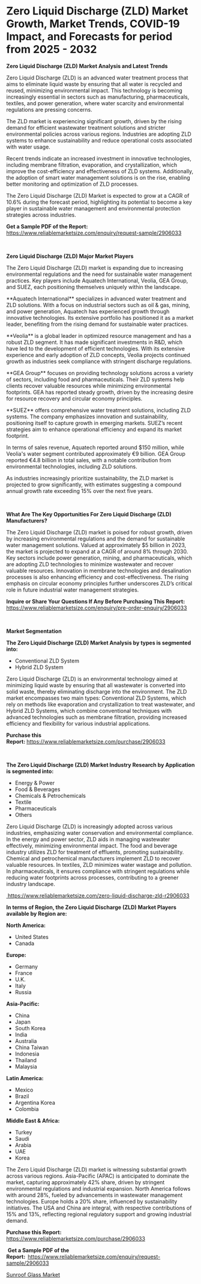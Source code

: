 <p><h1>Zero Liquid Discharge (ZLD) Market Growth, Market Trends, COVID-19 Impact, and Forecasts for period from 2025 - 2032</h1></p><p><strong>Zero Liquid Discharge (ZLD) Market Analysis and Latest Trends</strong></p>
<p><p>Zero Liquid Discharge (ZLD) is an advanced water treatment process that aims to eliminate liquid waste by ensuring that all water is recycled and reused, minimizing environmental impact. This technology is becoming increasingly essential in sectors such as manufacturing, pharmaceuticals, textiles, and power generation, where water scarcity and environmental regulations are pressing concerns. </p><p>The ZLD market is experiencing significant growth, driven by the rising demand for efficient wastewater treatment solutions and stricter environmental policies across various regions. Industries are adopting ZLD systems to enhance sustainability and reduce operational costs associated with water usage. </p><p>Recent trends indicate an increased investment in innovative technologies, including membrane filtration, evaporation, and crystallization, which improve the cost-efficiency and effectiveness of ZLD systems. Additionally, the adoption of smart water management solutions is on the rise, enabling better monitoring and optimization of ZLD processes. </p><p>The Zero Liquid Discharge (ZLD) Market is expected to grow at a CAGR of 10.6% during the forecast period, highlighting its potential to become a key player in sustainable water management and environmental protection strategies across industries.</p></p>
<p><strong>Get a Sample PDF of the Report:&nbsp;</strong> <a href="https://www.reliablemarketsize.com/enquiry/request-sample/2906033?utm_campaign=3178&utm_medium=2&utm_source=Github&utm_content=ia&utm_term=12032025&utm_id=zero-liquid-discharge-zld">https://www.reliablemarketsize.com/enquiry/request-sample/2906033</a></p>
<p>&nbsp;</p>
<p><strong>Zero Liquid Discharge (ZLD) Major Market Players</strong></p>
<p><p>The Zero Liquid Discharge (ZLD) market is expanding due to increasing environmental regulations and the need for sustainable water management practices. Key players include Aquatech International, Veolia, GEA Group, and SUEZ, each positioning themselves uniquely within the landscape.</p><p>**Aquatech International** specializes in advanced water treatment and ZLD solutions. With a focus on industrial sectors such as oil & gas, mining, and power generation, Aquatech has experienced growth through innovative technologies. Its extensive portfolio has positioned it as a market leader, benefiting from the rising demand for sustainable water practices.</p><p>**Veolia** is a global leader in optimized resource management and has a robust ZLD segment. It has made significant investments in R&D, which have led to the development of efficient technologies. With its extensive experience and early adoption of ZLD concepts, Veolia projects continued growth as industries seek compliance with stringent discharge regulations.</p><p>**GEA Group** focuses on providing technology solutions across a variety of sectors, including food and pharmaceuticals. Their ZLD systems help clients recover valuable resources while minimizing environmental footprints. GEA has reported steady growth, driven by the increasing desire for resource recovery and circular economy principles.</p><p>**SUEZ** offers comprehensive water treatment solutions, including ZLD systems. The company emphasizes innovation and sustainability, positioning itself to capture growth in emerging markets. SUEZ’s recent strategies aim to enhance operational efficiency and expand its market footprint.</p><p>In terms of sales revenue, Aquatech reported around $150 million, while Veolia's water segment contributed approximately €9 billion. GEA Group reported €4.8 billion in total sales, with a notable contribution from environmental technologies, including ZLD solutions.</p><p>As industries increasingly prioritize sustainability, the ZLD market is projected to grow significantly, with estimates suggesting a compound annual growth rate exceeding 15% over the next five years.</p></p>
<p>&nbsp;</p>
<p><strong>What Are The Key Opportunities For Zero Liquid Discharge (ZLD) Manufacturers?</strong></p>
<p><p>The Zero Liquid Discharge (ZLD) market is poised for robust growth, driven by increasing environmental regulations and the demand for sustainable water management solutions. Valued at approximately $5 billion in 2023, the market is projected to expand at a CAGR of around 8% through 2030. Key sectors include power generation, mining, and pharmaceuticals, which are adopting ZLD technologies to minimize wastewater and recover valuable resources. Innovation in membrane technologies and desalination processes is also enhancing efficiency and cost-effectiveness. The rising emphasis on circular economy principles further underscores ZLD’s critical role in future industrial water management strategies.</p></p>
<p><strong>Inquire or Share Your Questions If Any Before Purchasing This Report:</strong> <a href="https://www.reliablemarketsize.com/enquiry/pre-order-enquiry/2906033?utm_campaign=3178&utm_medium=2&utm_source=Github&utm_content=ia&utm_term=12032025&utm_id=zero-liquid-discharge-zld">https://www.reliablemarketsize.com/enquiry/pre-order-enquiry/2906033</a></p>
<p>&nbsp;</p>
<p><strong>Market Segmentation</strong></p>
<p><strong>The Zero Liquid Discharge (ZLD) Market Analysis by types is segmented into:</strong></p>
<p><ul><li>Conventional ZLD System</li><li>Hybrid ZLD System</li></ul></p>
<p><p>Zero Liquid Discharge (ZLD) is an environmental technology aimed at minimizing liquid waste by ensuring that all wastewater is converted into solid waste, thereby eliminating discharge into the environment. The ZLD market encompasses two main types: Conventional ZLD Systems, which rely on methods like evaporation and crystallization to treat wastewater, and Hybrid ZLD Systems, which combine conventional techniques with advanced technologies such as membrane filtration, providing increased efficiency and flexibility for various industrial applications.</p></p>
<p><strong>Purchase this Report:&nbsp;</strong><a href="https://www.reliablemarketsize.com/purchase/2906033?utm_campaign=3178&utm_medium=2&utm_source=Github&utm_content=ia&utm_term=12032025&utm_id=zero-liquid-discharge-zld">https://www.reliablemarketsize.com/purchase/2906033</a></p>
<p>&nbsp;</p>
<p><strong>The Zero Liquid Discharge (ZLD) Market Industry Research by Application is segmented into:</strong></p>
<p><ul><li>Energy & Power</li><li>Food & Beverages</li><li>Chemicals & Petrochemicals</li><li>Textile</li><li>Pharmaceuticals</li><li>Others</li></ul></p>
<p><p>Zero Liquid Discharge (ZLD) is increasingly adopted across various industries, emphasizing water conservation and environmental compliance. In the energy and power sector, ZLD aids in managing wastewater effectively, minimizing environmental impact. The food and beverage industry utilizes ZLD for treatment of effluents, promoting sustainability. Chemical and petrochemical manufacturers implement ZLD to recover valuable resources. In textiles, ZLD minimizes water wastage and pollution. In pharmaceuticals, it ensures compliance with stringent regulations while reducing water footprints across processes, contributing to a greener industry landscape.</p></p>
<p><a href="https://www.reliablemarketsize.com/zero-liquid-discharge-zld-r2906033?utm_campaign=3178&utm_medium=2&utm_source=Github&utm_content=ia&utm_term=12032025&utm_id=zero-liquid-discharge-zld">&nbsp;https://www.reliablemarketsize.com/zero-liquid-discharge-zld-r2906033</a></p>
<p><strong>In terms of Region, the Zero Liquid Discharge (ZLD) Market Players available by Region are:</strong></p>
<p>
    <p> <strong> North America: </strong>
        <ul>
            <li>United States</li>
            <li>Canada</li>
        </ul>
        </p> 
    <p> <strong> Europe: </strong>
        <ul>
            <li>Germany</li>
            <li>France</li>
            <li>U.K.</li>
            <li>Italy</li>
            <li>Russia</li>
        </ul>
        </p> 
    <p> <strong> Asia-Pacific: </strong>
        <ul>
            <li>China</li>
            <li>Japan</li>
            <li>South Korea</li>
            <li>India</li>
            <li>Australia</li>
            <li>China Taiwan</li>
            <li>Indonesia</li>
            <li>Thailand</li>
            <li>Malaysia</li>
        </ul>
        </p> 
    <p> <strong> Latin America: </strong>
        <ul>
            <li>Mexico</li>
            <li>Brazil</li>
            <li>Argentina Korea</li>
            <li>Colombia</li>
        </ul>
        </p> 
    <p> <strong> Middle East & Africa: </strong>
        <ul>
            <li>Turkey</li>
            <li>Saudi</li>
            <li>Arabia</li>
            <li>UAE</li>
            <li>Korea</li>
        </ul>
    </p>
    </p>
<p><p>The Zero Liquid Discharge (ZLD) market is witnessing substantial growth across various regions. Asia-Pacific (APAC) is anticipated to dominate the market, capturing approximately 42% share, driven by stringent environmental regulations and industrial expansion. North America follows with around 28%, fueled by advancements in wastewater management technologies. Europe holds a 20% share, influenced by sustainability initiatives. The USA and China are integral, with respective contributions of 15% and 13%, reflecting regional regulatory support and growing industrial demand.</p></p>
<p><strong>Purchase this Report: </strong><a href="https://www.reliablemarketsize.com/purchase/2906033?utm_campaign=3178&utm_medium=2&utm_source=Github&utm_content=ia&utm_term=12032025&utm_id=zero-liquid-discharge-zld">https://www.reliablemarketsize.com/purchase/2906033</a></p>
<p>&nbsp;<strong>Get a Sample PDF of the Report:&nbsp;&nbsp;</strong><a href="https://www.reliablemarketsize.com/enquiry/request-sample/2906033?utm_campaign=3178&utm_medium=2&utm_source=Github&utm_content=ia&utm_term=12032025&utm_id=zero-liquid-discharge-zld">https://www.reliablemarketsize.com/enquiry/request-sample/2906033</a></p>
<p><strong></strong></p>
<p><p><a href="https://github.com/kryshaprilbb/Market-Research-Report-List-1/blob/main/sunroof-glass-market.md?utm_campaign=3178&utm_medium=2&utm_source=Github&utm_content=ia&utm_term=12032025&utm_id=zero-liquid-discharge-zld">Sunroof Glass Market</a></p></p>